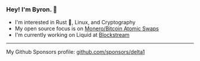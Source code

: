 ### Hey! I'm Byron. 👋 

- I'm interested in Rust :crab:, Linux, and Cryptography
- My open source focus is on [Monero/Bitcoin Atomic Swaps](https://github.com/comit-network/xmr-btc-swap)
- I'm currently working on Liquid at [Blockstream](https://github.com/blockstream) 

---

My Github Sponsors profile: [github.com/sponsors/delta1](https://github.com/sponsors/delta1)

